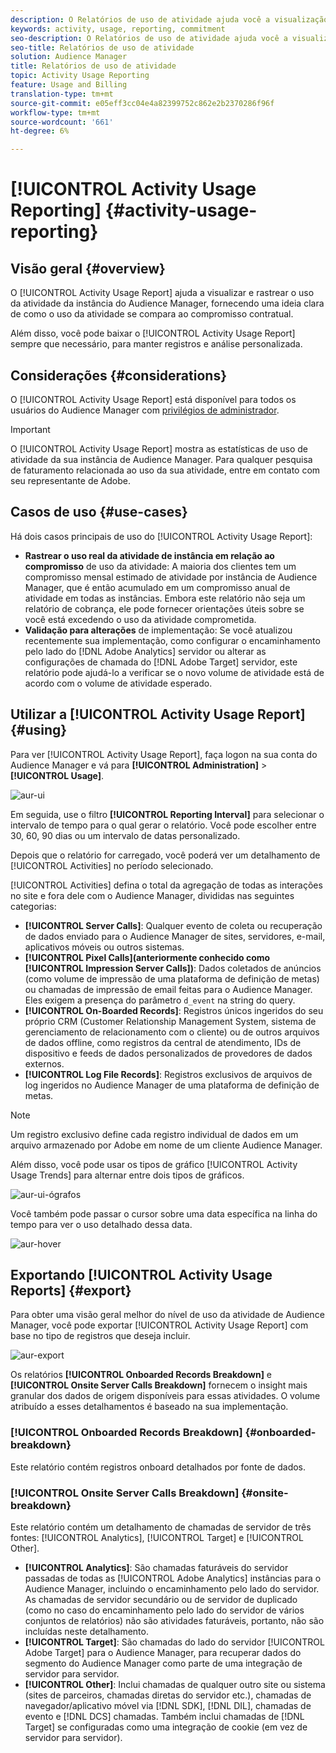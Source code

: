 ```yaml
---
description: O Relatórios de uso de atividade ajuda você a visualização e a rastrear o uso de atividade para a instância do Audience Manager, para que você possa comparar o uso real com o compromisso contratual.
keywords: activity, usage, reporting, commitment
seo-description: O Relatórios de uso de atividade ajuda você a visualização e a rastrear o uso de atividade para a instância do Audience Manager, para que você possa comparar o uso real com o compromisso contratual.
seo-title: Relatórios de uso de atividade
solution: Audience Manager
title: Relatórios de uso de atividade
topic: Activity Usage Reporting
feature: Usage and Billing
translation-type: tm+mt
source-git-commit: e05eff3cc04e4a82399752c862e2b2370286f96f
workflow-type: tm+mt
source-wordcount: '661'
ht-degree: 6%

---
```



# [!UICONTROL Activity Usage Reporting] {#activity-usage-reporting}

## Visão geral {#overview}

O [!UICONTROL Activity Usage Report] ajuda a visualizar e rastrear o uso da atividade da instância do Audience Manager, fornecendo uma ideia clara de como o uso da atividade se compara ao compromisso contratual.

Além disso, você pode baixar o [!UICONTROL Activity Usage Report] sempre que necessário, para manter registros e análise personalizada.

## Considerações {#considerations}

O [!UICONTROL Activity Usage Report] está disponível para todos os usuários do Audience Manager com [privilégios de administrador](edit-account-settings.md).

>[!IMPORTANT]
>
>O [!UICONTROL Activity Usage Report] mostra as estatísticas de uso de atividade da sua instância de Audience Manager. Para qualquer pesquisa de faturamento relacionada ao uso da sua atividade, entre em contato com seu representante de Adobe.

## Casos de uso {#use-cases}

Há dois casos principais de uso do [!UICONTROL Activity Usage Report]:

* **Rastrear o uso real da atividade de instância em relação ao compromisso** de uso da atividade: A maioria dos clientes tem um compromisso mensal estimado de atividade por instância de Audience Manager, que é então acumulado em um compromisso anual de atividade em todas as instâncias. Embora este relatório não seja um relatório de cobrança, ele pode fornecer orientações úteis sobre se você está excedendo o uso da atividade comprometida.
* **Validação para alterações** de implementação: Se você atualizou recentemente sua implementação, como configurar o encaminhamento pelo lado do  [!DNL Adobe Analytics] servidor ou alterar as configurações de chamada do  [!DNL Adobe Target] servidor, este relatório pode ajudá-lo a verificar se o novo volume de atividade está de acordo com o volume de atividade esperado.

## Utilizar a [!UICONTROL Activity Usage Report] {#using}

Para ver [!UICONTROL Activity Usage Report], faça logon na sua conta do Audience Manager e vá para **[!UICONTROL Administration]** > **[!UICONTROL Usage]**.

![aur-ui](assets/aur-ui.png)

Em seguida, use o filtro **[!UICONTROL Reporting Interval]** para selecionar o intervalo de tempo para o qual gerar o relatório. Você pode escolher entre 30, 60, 90 dias ou um intervalo de datas personalizado.

Depois que o relatório for carregado, você poderá ver um detalhamento de [!UICONTROL Activities] no período selecionado.

[!UICONTROL Activities] defina o total da agregação de todas as interações no site e fora dele com o Audience Manager, divididas nas seguintes categorias:

* **[!UICONTROL Server Calls]**: Qualquer evento de coleta ou recuperação de dados enviado para o Audience Manager de sites, servidores, e-mail, aplicativos móveis ou outros sistemas.
* **[!UICONTROL Pixel Calls](anteriormente conhecido como  [!UICONTROL Impression Server Calls])**: Dados coletados de anúncios (como volume de impressão de uma plataforma de definição de metas) ou chamadas de impressão de email feitas para o Audience Manager. Eles exigem a presença do parâmetro `d_event` na string do query.
* **[!UICONTROL On-Boarded Records]**: Registros únicos ingeridos do seu próprio CRM (Customer Relationship Management System, sistema de gerenciamento de relacionamento com o cliente) ou de outros arquivos de dados offline, como registros da central de atendimento, IDs de dispositivo e feeds de dados personalizados de provedores de dados externos.
* **[!UICONTROL Log File Records]**: Registros exclusivos de arquivos de log ingeridos no Audience Manager de uma plataforma de definição de metas.

>[!NOTE]
>
>Um registro exclusivo define cada registro individual de dados em um arquivo armazenado por Adobe em nome de um cliente Audience Manager.

Além disso, você pode usar os tipos de gráfico [!UICONTROL Activity Usage Trends] para alternar entre dois tipos de gráficos.

![aur-ui-ógrafos](assets/aur-ui-graphs.png)

Você também pode passar o cursor sobre uma data específica na linha do tempo para ver o uso detalhado dessa data.

![aur-hover](assets/aur-hover.png)

## Exportando [!UICONTROL Activity Usage Reports] {#export}

Para obter uma visão geral melhor do nível de uso da atividade de Audience Manager, você pode exportar [!UICONTROL Activity Usage Report] com base no tipo de registros que deseja incluir.

![aur-export](assets/aur-export.png)

Os relatórios **[!UICONTROL Onboarded Records Breakdown]** e **[!UICONTROL Onsite Server Calls Breakdown]** fornecem o insight mais granular dos dados de origem disponíveis para essas atividades. O volume atribuído a esses detalhamentos é baseado na sua implementação.

### [!UICONTROL Onboarded Records Breakdown] {#onboarded-breakdown}

Este relatório contém registros onboard detalhados por fonte de dados.

### [!UICONTROL Onsite Server Calls Breakdown] {#onsite-breakdown}

Este relatório contém um detalhamento de chamadas de servidor de três fontes: [!UICONTROL Analytics], [!UICONTROL Target] e [!UICONTROL Other].

* **[!UICONTROL Analytics]**: São chamadas faturáveis do servidor passadas de todas as  [!UICONTROL Adobe Analytics] instâncias para o Audience Manager, incluindo o encaminhamento pelo lado do servidor. As chamadas de servidor secundário ou de servidor de duplicado (como no caso do encaminhamento pelo lado do servidor de vários conjuntos de relatórios) não são atividades faturáveis, portanto, não são incluídas neste detalhamento.
* **[!UICONTROL Target]**: São chamadas do lado do servidor  [!UICONTROL Adobe Target] para o Audience Manager, para recuperar dados do segmento do Audience Manager como parte de uma integração de servidor para servidor.
* **[!UICONTROL Other]**: Inclui chamadas de qualquer outro site ou sistema (sites de parceiros, chamadas diretas do servidor etc.), chamadas de navegador/aplicativo móvel via  [!DNL SDK],  [!DNL DIL], chamadas de evento e  [!DNL DCS] chamadas. Também inclui chamadas de [!DNL Target] se configuradas como uma integração de cookie (em vez de servidor para servidor).
